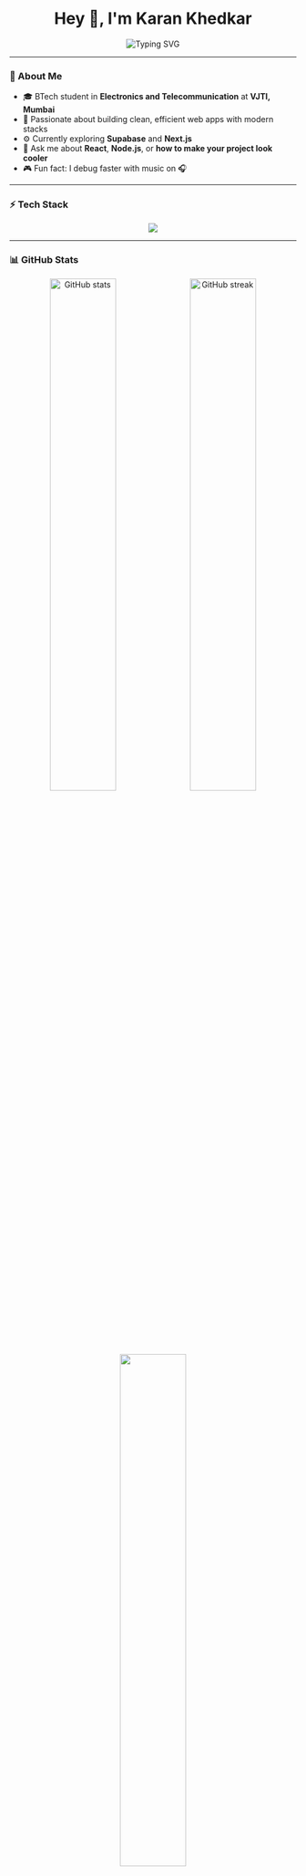 <!-- Profile README for Karan Khedkar -->

<h1 align="center">Hey 👋, I'm Karan Khedkar</h1>

<p align="center">
  <img src="https://readme-typing-svg.herokuapp.com?font=Fira+Code&weight=500&size=22&pause=1000&color=00C4FF&center=true&vCenter=true&width=500&lines=Full-Stack+Developer+💻;React+%7C+Node.js+%7C+MySQL;Building+Ideas+into+Code+🚀;Always+Learning+Something+New+📚" alt="Typing SVG" />
</p>

---

### 🧠 About Me
- 🎓 BTech student in **Electronics and Telecommunication** at **VJTI, Mumbai**
- 🧩 Passionate about building clean, efficient web apps with modern stacks
- ⚙️ Currently exploring **Supabase** and **Next.js**
- 💬 Ask me about **React**, **Node.js**, or **how to make your project look cooler**
- 🎮 Fun fact: I debug faster with music on 🎧  

---

### ⚡ Tech Stack

<p align="center">
  <img src="https://skillicons.dev/icons?i=react,nodejs,express,mysql,mongodb,supabase,tailwind,html,css,js,git,vscode&perline=6" />
</p>

---

### 📊 GitHub Stats

<p align="center">
  <img src="https://github-readme-stats.vercel.app/api?username=KaranKhedkar&show_icons=true&theme=tokyonight" alt="GitHub stats" width="48%" />
  <img src="https://github-readme-streak-stats.herokuapp.com/?user=KaranKhedkar&theme=tokyonight" alt="GitHub streak" width="48%" />
</p>

<p align="center">
  <img src="https://github-readme-stats.vercel.app/api/top-langs/?username=KaranKhedkar&layout=compact&theme=tokyonight" width="48%" />
</p>

---

### 🧩 Featured Projects
⭐ [**Job Platform for Graduates**](https://github.com/KaranKhedkar/job-platform) — A full-stack platform connecting graduates and recruiters.  
🌐 [**Portfolio Website**](https://github.com/KaranKhedkar/portfolio) — My personal portfolio built with React + TailwindCSS.  
⚙️ [**Node API Boilerplate**](https://github.com/KaranKhedkar/node-api-starter) — Starter template for Express and MySQL projects.

*(You can edit project links once your repos are live!)*

---

### 🌐 Connect with Me

<p align="center">
  <a href="https://linkedin.com/in/karankhedkar" target="_blank">
    <img src="https://img.shields.io/badge/LinkedIn-blue?logo=linkedin&logoColor=white" />
  </a>
  <a href="mailto:karankhedkar@gmail.com">
    <img src="https://img.shields.io/badge/Email-D14836?logo=gmail&logoColor=white" />
  </a>
</p>

---

<p align="center">
  <img src="https://komarev.com/ghpvc/?username=KaranKhedkar&style=for-the-badge&color=blue" alt="Profile Views" />
</p>

---

<p align="center">
  <i>"Turning caffeine ☕ into clean code and creative solutions."</i>
</p>

